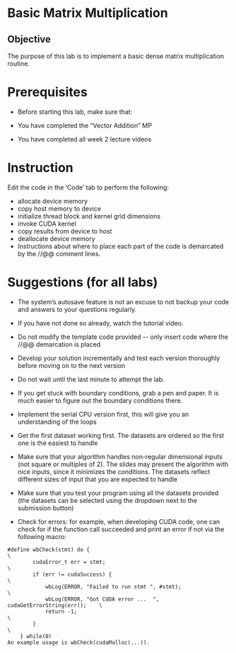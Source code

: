 # Basic Matrix Multiplication
## Objective
The purpose of this lab is to implement a basic dense matrix multiplication routine.

# Prerequisites
- Before starting this lab, make sure that:

- You have completed the “Vector Addition” MP

- You have completed all week 2 lecture videos

# Instruction
Edit the code in the ‘Code’ tab to perform the following:

- allocate device memory
- copy host memory to device
- initialize thread block and kernel grid dimensions
- invoke CUDA kernel
- copy results from device to host
- deallocate device memory
- Instructions about where to place each part of the code is demarcated by the //@@ comment lines.

# Suggestions (for all labs)
- The system’s autosave feature is not an excuse to not backup your code and answers to your questions regularly.

- If you have not done so already, watch the tutorial video.

- Do not modify the template code provided -- only insert code where the //@@ demarcation is placed

- Develop your solution incrementally and test each version thoroughly before moving on to the next version

- Do not wait until the last minute to attempt the lab.

- If you get stuck with boundary conditions, grab a pen and paper. It is much easier to figure out the boundary conditions there.

- Implement the serial CPU version first, this will give you an understanding of the loops

- Get the first dataset working first. The datasets are ordered so the first one is the easiest to handle

- Make sure that your algorithm handles non-regular dimensional inputs (not square or multiples of 2). The slides may present the algorithm with nice inputs, since it minimizes the conditions. The datasets reflect different sizes of input that you are expected to handle

- Make sure that you test your program using all the datasets provided (the datasets can be selected using the dropdown next to the submission button)

- Check for errors: for example, when developing CUDA code, one can check for if the function call succeeded and print an error if not via the following macro:
```
#define wbCheck(stmt) do {                                                    \
        cudaError_t err = stmt;                                               \
        if (err != cudaSuccess) {                                             \
            wbLog(ERROR, "Failed to run stmt ", #stmt);                       \
            wbLog(ERROR, "Got CUDA error ...  ", cudaGetErrorString(err));    \
            return -1;                                                        \
        }                                                                     \
    } while(0)
An example usage is wbCheck(cudaMalloc(...)).
```

